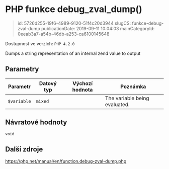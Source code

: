 PHP funkce debug_zval_dump()
================================

> id: 5726d255-19f6-4989-9120-51f4c20d3944
> slugCS: funkce-debug-zval-dump
> publicationDate: 2019-09-11 10:04:03
> mainCategoryId: 0eeab3a7-a54b-46db-a253-ca6100145648

Dostupnost ve verzích: `PHP 4.2.0`

Dumps a string representation of an internal zend value to output


Parametry
--------------

| Parametr | Datový typ | Výchozí hodnota | Poznámka |
|-----|-----|-----|-----|
| `$variable` | `mixed` |  | The variable being evaluated. |


Návratové hodnoty
----------------

`void`



Další zdroje
------------

https://php.net/manual/en/function.debug-zval-dump.php
